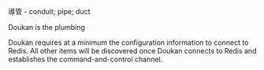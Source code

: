導管 - conduit; pipe; duct

Doukan is the plumbing

Doukan requires at a minimum the configuration information to connect to Redis. All other items will be discovered once Doukan connects to Redis and establishes the command-and-control channel.
